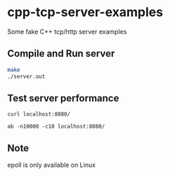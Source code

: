 # cpp-tcp-server-examples
Some fake C++ tcp/http server examples

## Compile and Run server
```sh
make
./server.out
```

## Test server performance
```
curl localhost:8080/

ab -n10000 -c10 localhost:8080/
```

## Note
epoll is only available on Linux
